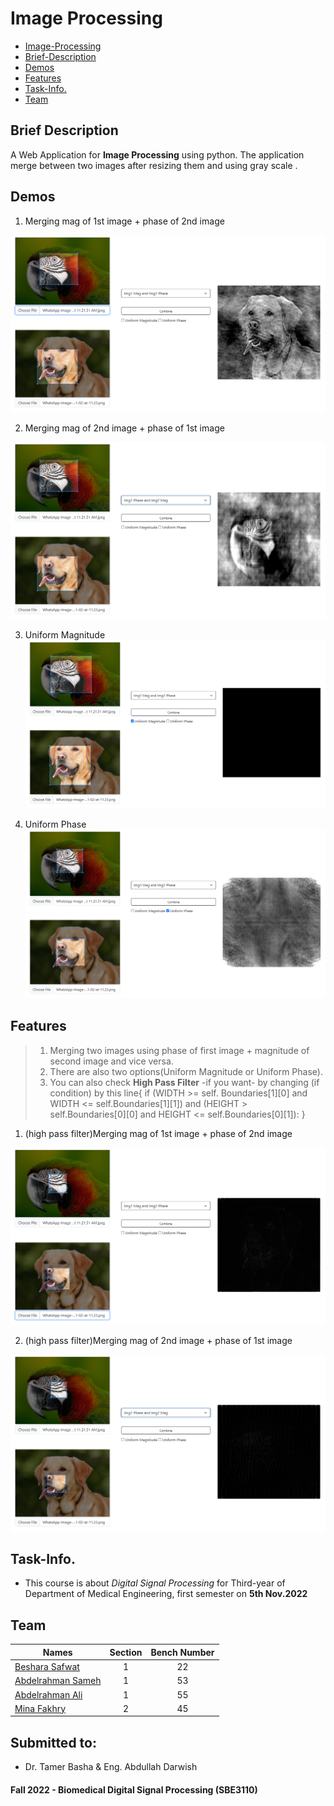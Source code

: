 # Image Processing
 - [Image-Processing](#image-processing)
  - [Brief-Description](#brief-description)
  - [Demos](#demos)
  - [Features](#features)
  - [Task-Info.](#task-info.)
  - [Team](#team)

## Brief Description
A Web Application for **Image Processing** using python. The application merge between two images after resizing them and using gray scale .


## Demos
1. Merging mag of 1st image + phase of 2nd image

![This is an image](static\Imgs\Images\mag1andphase2.png)

2. Merging mag of 2nd image + phase of 1st image 

![This is an image](static\Imgs\Images\mag2andphase1.png)

3. Uniform Magnitude 
![This is an image](static\Imgs\Images\uniform_mag.png)

4. Uniform Phase
![This is an image](static\Imgs\Images\uniform_phase.png)


## Features
> 1. Merging two images using phase of first image + magnitude of second image and vice versa. 
> 2. There are also two options(Uniform Magnitude or Uniform Phase). 
> 3. You can also check **High Pass Filter** -if you want- by changing (if condition) by this line{ if (WIDTH >= self.    Boundaries[1][0] and WIDTH <= self.Boundaries[1][1]) and (HEIGHT > self.Boundaries[0][0] and HEIGHT <= self.Boundaries[0][1]): }
  1. (high pass filter)Merging mag of 1st image + phase of 2nd image

  ![This is an image](static\Imgs\Images\HPF(mag1andphase2).png)

  2. (high pass filter)Merging mag of 2nd image + phase of 1st image 

  ![This is an image](static\Imgs\Images\HPF(mag2andphase1).png)


## Task-Info. 
- This course is about _Digital Signal Processing_ for Third-year of Department of Medical Engineering, first semester on **5th Nov.2022**

## Team 
  | Names                                                       | Section   | Bench Number   |
  | ----------------------------------------------------------- | :-------: | :------------: |
  | [Beshara Safwat](https://github.com/BesharaSafwat)          |     1     |      22        |
  | [Abdelrahman Sameh](https://github.com/AbdelrahmanSameh1)   |     1     |      53        |
  | [Abdelrahman Ali](https://github.com/abdelrahman-ali123)    |     1     |      55        |
  | [Mina Fakhry](https://github.com/MInaAzer01)                |     2     |      45        |
  

## Submitted to:
- Dr. Tamer Basha & Eng. Abdullah Darwish


#### Fall 2022 - Biomedical Digital Signal Processing (SBE3110)
